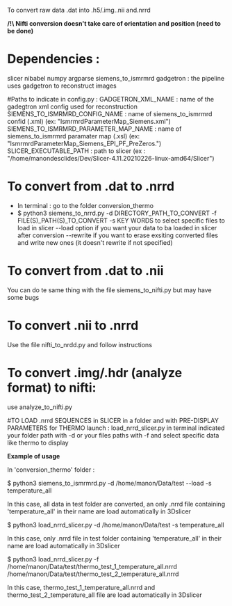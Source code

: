 To convert raw data .dat into .h5/.img..nii and.nrrd 

**/!\ Nifti conversion doesn't take care of orientation and position (need to be done)**

# Dependencies :
slicer 
nibabel
numpy
argparse
siemens_to_ismrmrd
gadgetron : the pipeline uses gadgetron to reconstruct images


#Paths to indicate in config.py :
GADGETRON_XML_NAME : name of the gadegtron xml config used for reconstruction
SIEMENS_TO_ISMRMRD_CONFIG_NAME  : name of siemens_to_ismrmrd confid (.xml) (ex: "IsmrmrdParameterMap_Siemens.xml")
SIEMENS_TO_ISMRMRD_PARAMETER_MAP_NAME : name of siemens_to_ismrmrd paramater map (.xsl) (ex: "IsmrmrdParameterMap_Siemens_EPI_PF_PreZeros.")
SLICER_EXECUTABLE_PATH  :  path to slicer (ex : "/home/manondesclides/Dev/Slicer-4.11.20210226-linux-amd64/Slicer")



# To convert from .dat to .nrrd
- In terminal : go to the folder conversion_thermo
- $ python3 siemens_to_nrrd.py  -d DIRECTORY_PATH_TO_CONVERT 
				-f FILE(S)_PATH(S)_TO_CONVERT
				-s KEY WORDS to select specific files to load  in slicer
				--load option if you want your data to ba loaded in slicer after conversion
				--rewrite if you want to erase exsiting converted files and write new ones (it doesn't rewrite if not specified)

# To convert from .dat to .nii 
You can do te same thing with the file siemens_to_nifti.py 
but may have some bugs

# To convert .nii to .nrrd 
Use the file nifti_to_nrdd.py and follow instructions

# To convert .img/.hdr (analyze format) to nifti:
use analyze_to_nifti.py

#TO LOAD .nrrd SEQUENCES in SLICER in a folder and with PRE-DISPLAY PARAMETERS for THERMO
launch : load_nrrd_slicer.py in terminal indicated your folder path with -d or your files paths with -f and select specific data like thermo to display



**Example of usage**

In 'conversion_thermo' folder :

$ python3 siemens_to_ismrmrd.py -d /home/manon/Data/test --load -s temperature_all 

In this case, all data in test folder are converted, an only .nrrd file containing 'temperature_all' in their name are load automatically in 3Dslicer 


$ python3 load_nrrd_slicer.py -d /home/manon/Data/test -s temperature_all 

In this case, only .nrrd file in test folder containing 'temperature_all' in their name are load automatically in 3Dslicer 



$ python3 load_nrrd_slicer.py -f /home/manon/Data/test/thermo_test_1_temperature_all.nrrd /home/manon/Data/test/thermo_test_2_temperature_all.nrrd 

In this case,  thermo_test_1_temperature_all.nrrd and thermo_test_2_temperature_all file are load automatically in 3Dslicer 
